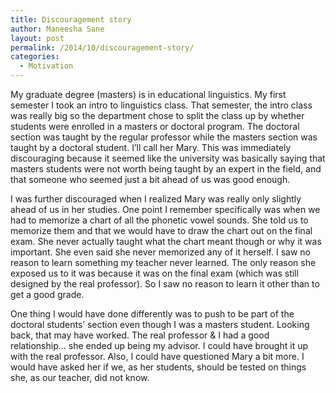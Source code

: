 ```yaml
---
title: Discouragement story
author: Maneesha Sane
layout: post
permalink: /2014/10/discouragement-story/
categories:
  - Motivation
---
```

My graduate degree (masters) is in educational linguistics. My first semester I took an intro to linguistics class. That semester, the intro class was really big so the department chose to split the class up by whether students were enrolled in a masters or doctoral program. The doctoral section was taught by the regular professor while the masters section was taught by a doctoral student. I&#8217;ll call her Mary. This was immediately discouraging because it seemed like the university was basically saying that masters students were not worth being taught by an expert in the field, and that someone who seemed just a bit ahead of us was good enough.

I was further discouraged when I realized Mary was really only slightly ahead of us in her studies. One point I remember specifically was when we had to memorize a chart of all the phonetic vowel sounds. She told us to memorize them and that we would have to draw the chart out on the final exam. She never actually taught what the chart meant though or why it was important. She even said she never memorized any of it herself. I saw no reason to learn something my teacher never learned. The only reason she exposed us to it was because it was on the final exam (which was still designed by the real professor). So I saw no reason to learn it other than to get a good grade.

One thing I would have done differently was to push to be part of the doctoral students&#8217; section even though I was a masters student. Looking back, that may have worked. The real professor & I had a good relationship&#8230; she ended up being my advisor. I could have brought it up with the real professor. Also, I could have questioned Mary a bit more. I would have asked her if we, as her students, should be tested on things she, as our teacher, did not know.